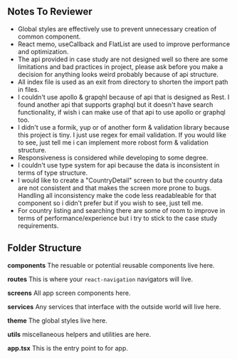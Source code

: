 ## **Notes To Reviewer**

- Global styles are effectively use to prevent unnecessary creation of common component.
- React memo, useCallback and FlatList are used to improve performance and optimization.
- The api provided in case study are not designed well so there are some limitations and bad practices in project, please ask before you make a decision for anything looks weird probably because of api structure.
- All index file is used as an exit from directory to shorten the import path in files.
- I couldn't use apollo & grapqhl because of api that is designed as Rest. I found another api that supports graphql but it doesn't have search functionality, if wish i can make use of that api to use apollo or graphql too.
- I didn't use a formik, yup or of another form & validation library because this project is tiny. I just use regex for email validation. If you would like to see, just tell me i can implement more robost form & validation structure.
- Responsiveness is considered while developing to some degree.
- I couldn't use type system for api because the data is inconsistent in terms of type structure.
- I would like to create a "CountryDetail" screen to but the country data are not consistent and that makes the screen more prone to bugs. Handling all inconsistency make the code less readableable for that component so i didn't prefer but if you wish to see, just tell me.
- For country listing and searching there are some of room to improve in terms of performance/experience but i try to stick to the case study requirements.

## **Folder Structure**

**components**
The resuable or potential reusable components live here.

**routes**
This is where your `react-navigation` navigators will live.

**screens**
All app screen components here.

**services**
Any services that interface with the outside world will live here.

**theme**
The global styles live here.

**utils**
miscellaneous helpers and utilities are here.

**app.tsx** This is the entry point to for app.
